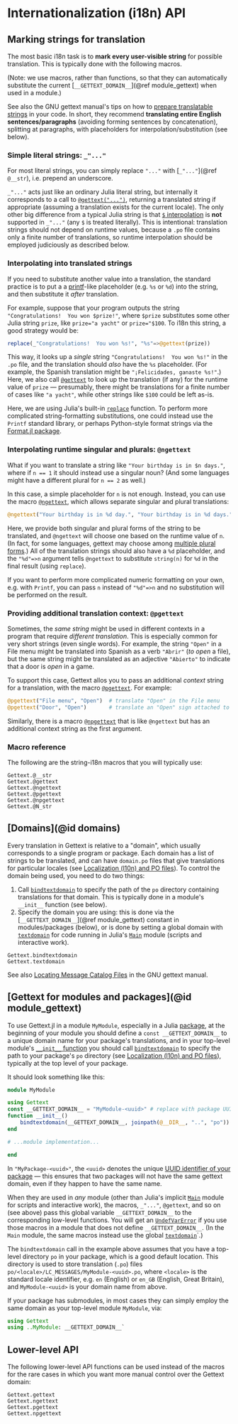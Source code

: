 # Internationalization (i18n) API

## Marking strings for translation

The most basic i18n task is to **mark every user-visible string** for possible translation.  This is typically done with the following macros.

(Note: we use macros, rather than functions, so that they can automatically
substitute the current [`__GETTEXT_DOMAIN__`](@ref module_gettext) when used in a module.)

See also the GNU gettext manual's tips on how to [prepare translatable strings](https://www.gnu.org/software/gettext/manual/html_node/Preparing-Strings.html) in your code.  In short, they recommend **translating entire English sentences/paragraphs** (avoiding forming sentences by concatenation), splitting at paragraphs, with placeholders for interpolation/substitution (see below).

### Simple literal strings: `_"..."`

For most literal strings, you can simply replace `"..."` with [`_"..."`](@ref `@__str`), i.e. prepend an underscore.

`_"..."` acts just like an ordinary Julia literal string, but internally it corresponds to a call to [`@gettext("...")`](@ref), returning a translated string if appropriate (assuming a translation exists for the current locale).   The only other big difference from a typical Julia string is that [`$` interpolation](https://docs.julialang.org/en/v1/manual/strings/#string-interpolation) is **not** supported in `_"..."` (any `$` is treated literally).  This is intentional: translation strings should not depend on runtime values, because a `.po` file contains only a finite number of translations, so runtime interpolation should be employed
judiciously as described below.

### Interpolating into translated strings

If you need to substitute another value into a translation, the standard practice is to put a a [printf](https://en.wikipedia.org/wiki/Printf)-like placeholder (e.g. `%s` or `%d`) into the string, and then substitute it *after* translation.

For example, suppose that your program outputs the string `"Congratulations!  You won $prize!"`, where `$prize` substitutes some other Julia string `prize`, like `prize="a yacht"` or `prize="$100`.  To i18n this string, a good strategy would be:

```jl
replace(_"Congratulations!  You won %s!", "%s"=>@gettext(prize))
```
This way, it looks up a *single* string `"Congratulations!  You won %s!"` in the `.po` file, and the translation should *also* have the `%s` placeholder.  (For example, the Spanish translation might be `"¡Felicidades, ganaste %s!"`.)   Here, we also call [`@gettext`](@ref) to look up the translation (if any) for the runtime value of `prize` — presumably, there might be translations for a finite number of cases like `"a yacht"`, while other strings like `$100` could be left as-is.

Here, we are using Julia's built-in [`replace`](https://docs.julialang.org/en/v1/base/strings/#Base.replace-Tuple{IO,%20AbstractString,%20Vararg{Pair}}) function.  To perform more complicated string-formatting substitutions, one could instead use the `Printf` standard library, or perhaps Python-style format strings via the [Format.jl package](https://github.com/JuliaString/Format.jl).

### Interpolating runtime singular and plurals: `@ngettext`

What if you want to translate a string like `"Your birthday is in $n days."`, where if `n == 1` it should instead use a singular noun?  (And some languages might have a different plural for `n == 2` as well.)

In this case, a simple placeholder for `n` is not enough.  Instead, you can use the macro [`@ngettext`](@ref), which allows separate singular and plural translations:

```jl
@ngettext("Your birthday is in %d day.", "Your birthday is in %d days.", "%d"=>n)
```
Here, we provide both singular and plural forms of the string to be translated, and
`@ngettext` will choose one based on the runtime value of `n`.  (In fact, for some languages, gettext may choose among [multiple plural forms](https://www.gnu.org/software/gettext/manual/html_node/Plural-forms.html).)   All of the translation strings should also have a `%d` placeholder, and the `"%d"=>n` argument tells `@ngettext` to substitute `string(n)` for `%d` in the final result (using `replace`).

If you want to perform more complicated numeric formatting on your own, e.g. with `Printf`, you can pass `n` instead of `"%d"=>n` and no substitution will be performed on the result.

### Providing additional translation context: `@pgettext`

Sometimes, the *same string* might be used in different contexts in a program that require *different translation*. This is especially common for very short strings (even single words).  For example, the string `"Open"` in a File menu might be translated into Spanish as a verb `"Abrir"` (*to open* a file), but the same string might be translated as an adjective `"Abierto"` to indicate that a door is *open* in a game.

To support this case, Gettext allos you to pass an additional *context* string for a translation, with the macro [`@pgettext`](@ref).  For example:

```jl
@pgettext("File menu", "Open")  # translate "Open" in the File menu
@pgettext("Door", "Open")       # translate an "Open" sign attached to a door
```

Similarly, there is a macro [`@npgettext`](@ref) that is like `@ngettext` but
has an additional context string as the first argument.

### Macro reference
The following are the string-i18n macros that you will typically use:

```@docs
Gettext.@__str
Gettext.@gettext
Gettext.@ngettext
Gettext.@pgettext
Gettext.@npgettext
Gettext.@N_str
```

## [Domains](@id domains)

Every translation in Gettext is relative to a "domain", which usually corresponds to a single program or package.  Each domain has a list of strings to be translated, and can have `domain.po` files that give translations for particular locales (see [Localization (l10n) and PO files](@ref)).   To control the domain being used, you need to do two things:

1. Call [`bindtextdomain`](@ref) to specify the path of the `po` directory containing translations for that domain.  This is typically done in a module's `__init__` function (see below).
2. Specify the domain you are using: this is done via the [`__GETTEXT_DOMAIN__`](@ref module_gettext) constant in modules/packages (below), or is done by setting a global domain with [`textdomain`](@ref) for code running in Julia's [`Main`](https://docs.julialang.org/en/v1/base/base/#Main) module (scripts and interactive work).

```@docs
Gettext.bindtextdomain
Gettext.textdomain
```

See also [Locating Message Catalog Files](https://www.gnu.org/software/gettext/manual/html_node/Locating-Catalogs.html) in the GNU gettext manual.


## [Gettext for modules and packages](@id module_gettext)

To use Gettext.jl in a module `MyModule`, especially in a Julia [package](https://pkgdocs.julialang.org/v1/), at the beginning of your module you should define a `const __GETTEXT_DOMAIN__` to a unique domain name for your package's translations, and in your top-level module's [`__init__` function](https://docs.julialang.org/en/v1/base/base/#__init__) you should call [`bindtextdomain`](@ref) to specify the path to your package's `po` directory (see [Localization (l10n) and PO files](@ref)), typically at the top level of your package.

It should look something like this:

```jl
module MyModule

using Gettext
const __GETTEXT_DOMAIN__ = "MyModule-<uuid>" # replace with package UUID
function __init__()
    bindtextdomain(__GETTEXT_DOMAIN__, joinpath(@__DIR__, "..", "po"))
end

# ...module implementation...

end
```

In `"MyPackage-<uuid>"`, the `<uuid>` denotes the unique [UUID
identifier of your package](https://pkgdocs.julialang.org/v1/toml-files/#The-uuid-field) — this ensures that two packages will not have the same gettext domain, even if they happen to have the same name.

When they are used in *any* module (other than Julia's implicit [`Main`](https://docs.julialang.org/en/v1/base/base/#Main) module for scripts and interactive work), the macros, `_"..."`, `@gettext`, and so on (see above) pass this global variable `__GETTEXT_DOMAIN__` to the corresponding low-level functions.  You will get an [`UndefVarError`](https://docs.julialang.org/en/v1/base/base/#Core.UndefVarError) if you use those macros in a module that does not define `__GETTEXT_DOMAIN__`.  (In the `Main` module, the same macros instead use the global [`textdomain`](@ref)`.)

The `bindtextdomain` call in the example above assumes that you
have a top-level directory `po` in your package, which is a good
default location.  This directory is used to store translation
(`.po`) files `po/<locale>/LC_MESSAGES/MyModule-<uuid>.po`, where
`<locale>` is the standard locale identifier, e.g. `en` (English) or
`en_GB` (English, Great Britain), and `MyModule-<uuid>` is your
domain name from above.

If your package has submodules, in most cases they can simply employ the same domain as your top-level module `MyModule`, via:

```jl
using Gettext
using ..MyModule: __GETTEXT_DOMAIN__`
```

## Lower-level API

The following lower-level API functions can be used instead of the macros for the rare cases in which you want more manual control over the Gettext domain:

```@docs
Gettext.gettext
Gettext.ngettext
Gettext.pgettext
Gettext.npgettext
```
